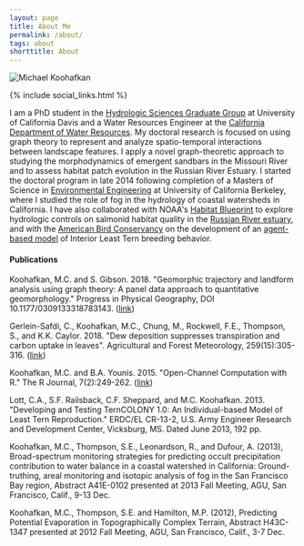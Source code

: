 ```yaml
---
layout: page
title: About Me
permalink: /about/
tags: about
shorttitle: About
---
```


![Michael Koohafkan](/images/mk3.jpg)
<div class="clearfix"></div>
{% include social_links.html %}

I am a PhD student in the 
[Hydrologic Sciences Graduate Group](http://hsgg.ucdavis.edu/) 
at University of California Davis and a Water Resources Engineer at the 
[California Department of Water Resources](https://water.ca.gov/). 
My doctoral research is focused on using graph theory to represent 
and analyze spatio-temporal interactions between landscape features.
I apply a novel graph-theoretic approach to studying the 
morphodynamics of emergent sandbars in the Missouri River and to
assess habitat patch evolution in the Russian River Estuary. 
I started the doctoral program in late 2014 following completion of a 
Masters of Science in 
[Environmental Engineering](http://efmh.berkeley.edu) 
at University of California Berkeley, where I studied the role of fog in the 
hydrology of 
coastal watersheds in California. I have also collaborated with NOAA's 
[Habitat Blueprint](http://www.habitat.noaa.gov/habitatblueprint/) 
to explore hydrologic controls on salmonid habitat quality in the 
[Russian River estuary](http://www.scwa.ca.gov/russian-river-estuary/), 
and with the 
[American Bird Conservancy](https://abcbirds.org/) 
on the development of an 
[agent-based model](http://www.leasttern.org/) 
of Interior Least Tern breeding behavior. 

#### Publications

<span class="red">Koohafkan, M.C.</span> and S. Gibson. 2018. "Geomorphic trajectory and landform analysis using graph theory: A panel data approach to quantitative geomorphology." Progress in Physical Geography, DOI 10.1177/0309133318783143. ([link](/docs/2018-koohafkan-gibson-ppg-accepted.pdf))

Gerlein-Safdi, C., <span class="red">Koohafkan, M.C.</span>, Chung, M., Rockwell, F.E., Thompson, S., and K.K. Caylor. 2018. "Dew deposition suppresses transpiration and carbon uptake in leaves". Agricultural and Forest Meteorology, 259(15):305-316. ([link](https://authors.elsevier.com/c/1X7PtcFXJOkNl))

<span class="red">Koohafkan, M.C.</span> and B.A. Younis. 2015. "Open-Channel Computation with R." The R Journal, 7(2):249-262. ([link](https://journal.r-project.org/archive/2015-2/koohafkan-younis.pdf))

Lott, C.A., S.F. Railsback, C.F. Sheppard, and <span class="red">M.C. Koohafkan</span>. 2013. "Developing and Testing TernCOLONY 1.0: An Individual-based Model of Least Tern Reproduction." ERDC/EL CR-13-2, U.S. Army Engineer Research and Development Center, Vicksburg, MS. Dated June 2013, 192 pp.

<span class="red">Koohafkan, M.C.</span>, Thompson, S.E., Leonardson, R., and Dufour, A. (2013), Broad-spectrum monitoring strategies for predicting occult precipitation contribution to water balance in a coastal watershed in California: Ground-truthing, areal monitoring and isotopic analysis of fog in the San Francisco Bay region, Abstract A41E-0102 presented at 2013 Fall Meeting, AGU, San Francisco, Calif., 9-13 Dec.

<span class="red">Koohafkan, M.C.</span>, Thompson, S.E. and Hamilton, M.P. (2012), Predicting Potential Evaporation in Topographically Complex Terrain, Abstract H43C-1347 presented at 2012 Fall Meeting, AGU, San Francisco, Calif., 3-7 Dec.

